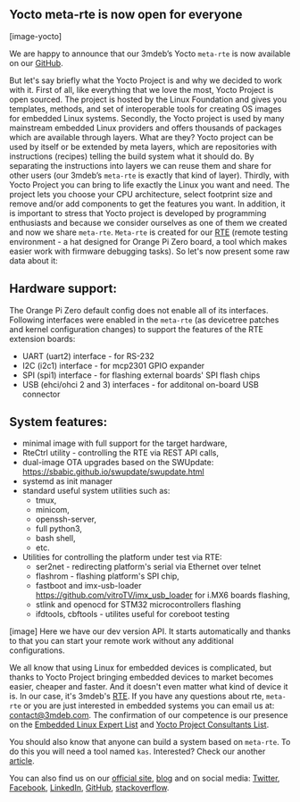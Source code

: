 ﻿---
post_title: Yocto meta-rte is now open for everyone
author: Marta Szelecka
layout: post
published: false
post_date:

tags:
    - Yocto
    - meta-rte
    - linux
    - rte
categories:
    - OS Dev
---

## Yocto meta-rte is now open for everyone

[image-yocto]

We are happy to announce that our 3mdeb’s Yocto `meta-rte` is now available on our [GitHub](link-TBD).

But let's say briefly what the Yocto Project is and why we decided to work with it.
First of all, like everything that we love the most, Yocto Project is open sourced.
The project is hosted by the Linux Foundation and gives you templates, methods, and set
of interoperable tools for creating OS images for embedded Linux systems.
Secondly, the Yocto project is used by many mainstream embedded Linux providers and offers
thousands of packages which are available through layers. What are they? Yocto project
can be used by itself or be extended by meta layers, which are repositories with instructions
(recipes) telling the build system what it should do. By separating the instructions into layers
we can reuse them and share for other users (our 3mdeb’s `meta-rte` is exactly
that kind of layer). Thirdly, with Yocto Project you can bring to life exactly the Linux
you want and need. The project lets you choose your CPU architecture, select footprint size and
remove and/or add components to get the features you want. In addition, it is important to stress
that Yocto project is developed by programming enthusiasts and because we consider ourselves
as one of them we created and now we share `meta-rte`. `Meta-rte` is created for our [RTE](https://shop.3mdeb.com/product/rte/)
(remote testing environment - a hat designed for Orange Pi Zero board, a tool which makes easier
work with firmware debugging tasks). So let's now present some raw data about it:

## Hardware support:

The Orange Pi Zero default config does not enable all of its interfaces.
Following interfaces were enabled in the `meta-rte`
(as devicetree patches and kernel configuration changes) to support the
features of the RTE extension boards:
  * UART (uart2) interface - for RS-232
  * I2C (i2c1) interface - for mcp2301 GPIO expander
  * SPI (spi1) interface - for flashing external boards' SPI flash chips
  * USB (ehci/ohci 2 and 3) interfaces - for additonal on-board USB connector

## System features:

* minimal image with full support for the target hardware,
* RteCtrl utility - controlling the RTE via REST API calls,
* dual-image OTA upgrades based on the SWUpdate: https://sbabic.github.io/swupdate/swupdate.html
* systemd as init manager
* standard useful system utilities such as:
  * tmux,
  * minicom,
  * openssh-server,
  * full python3,
  * bash shell,
  * etc.
* Utilities for controlling the platform under test via RTE:
  * ser2net - redirecting platform's serial via Ethernet over telnet
  * flashrom - flashing platform's SPI chip,
  * fastboot and imx-usb-loader https://github.com/vitroTV/imx_usb_loader for
    i.MX6 boards flashing,
  * stlink and openocd for STM32 microcontrollers flashing
  * ifdtools, cbftools - utilites useful for coreboot testing

[image]
Here we have our dev version API. It starts automatically and thanks to that you can
start your remote work without any additional configurations.

We all know that using Linux for embedded devices is complicated,
but thanks to Yocto Project bringing embedded devices to market becomes easier, cheaper
and faster. And it doesn't even matter what kind of device it is. In our case, it's 3mdeb's
[RTE](https://shop.3mdeb.com/product/rte/). If you have any questions about rte, `meta-rte`
or you are just interested in embedded systems you can email us at: contact@3mdeb.com.
The confirmation of our competence is our presence on the [Embedded Linux Expert List](https://elinux.org/Experts#The_List)
and [Yocto Project Consultants List](https://www.yoctoproject.org/community/consultants/).

You should also know that anyone can build a system based on `meta-rte`. To do this you will
need a tool named `kas`. Interested? Check our another [article]((link-TBD)).

You can also find us on our [official site](https://3mdeb.com/), [blog](https://3mdeb.com/news-ideas/)
and on social media: [Twitter](https://twitter.com/3mdeb_com),
[Facebook](https://www.facebook.com/3mdeb), [LinkedIn](https://www.linkedin.com/company/3mdeb),
[GitHub](https://github.com/3mdeb),
[stackoverflow](https://stackoverflow.com/users/587395/piotr-kr%C3%B3l).
